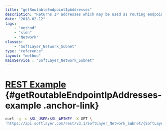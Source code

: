 ```yaml
---
title: "getRoutableEndpointIpAddresses"
description: "Returns IP addresses which may be used as routing endpoints for a given subnet. IP address which are currently the network, gateway, or broadcast address of a Secondary Portable subnet, are an address in a Secondary Static subnet, or if the address is not assigned to a resource when part of a Primary Subnet will not be available as a routing endpoint. "
date: "2018-02-12"
tags:
    - "method"
    - "sldn"
    - "Network"
classes:
    - "SoftLayer_Network_Subnet"
type: "reference"
layout: "method"
mainService : "SoftLayer_Network_Subnet"
---
```


# [REST Example](#getRoutableEndpointIpAddresses-example) <a href="/article/rest/"><i class="fas fa-question"></i></a> {#getRoutableEndpointIpAddresses-example .anchor-link} 
```bash
curl -g -u $SL_USER:$SL_APIKEY -X GET \
'https://api.softlayer.com/rest/v3.1/SoftLayer_Network_Subnet/{SoftLayer_Network_SubnetID}/getRoutableEndpointIpAddresses'
```
